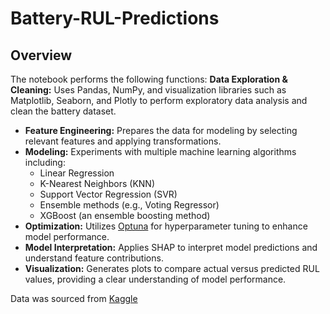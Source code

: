 # Battery-RUL-Predictions
## Overview
The notebook performs the following functions:
 **Data Exploration & Cleaning:** Uses Pandas, NumPy, and visualization libraries such as Matplotlib, Seaborn, and Plotly to perform exploratory data analysis and clean the battery dataset.
- **Feature Engineering:** Prepares the data for modeling by selecting relevant features and applying transformations.
- **Modeling:** Experiments with multiple machine learning algorithms including:
  - Linear Regression
  - K-Nearest Neighbors (KNN)
  - Support Vector Regression (SVR)
  - Ensemble methods (e.g., Voting Regressor)
  - XGBoost (an ensemble boosting method)
- **Optimization:** Utilizes [Optuna](https://optuna.org/) for hyperparameter tuning to enhance model performance.
- **Model Interpretation:** Applies SHAP to interpret model predictions and understand feature contributions.
- **Visualization:** Generates plots to compare actual versus predicted RUL values, providing a clear understanding of model performance.

Data was sourced from [Kaggle](https://www.kaggle.com/datasets/ignaciovinuales/battery-remaining-useful-life-rul)
